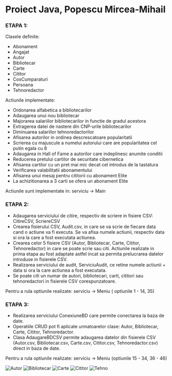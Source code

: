 # Proiect Java, Popescu Mircea-Mihail

### ETAPA 1:
Clasele definite:  
* Abonament
* Angajat
* Autor
* Bibliotecar
* Carte
* Cititor
* CosCumparaturi
* Persoana
* Tehnoredactor

Actiunile implementate:  
* Ordonarea alfabetica a bibliotecarilor
* Adaugarea unui nou bibliotecar
* Majorarea salariilor bibliotecarilor in functie de gradul acestora
* Extragerea datei de nastere din CNP-urile bibliotecarilor
* Diminuarea salariilor tehnoredactorilor
* Afisarea autorilor in ordinea descrescatoare popularitatii
* Scrierea cu majuscule a numelui autorului care are popularitatea cel putin egala cu 8
* Adaugarea in Hall of Fame a autorilor care indeplinesc anumite conditii
* Reducerea pretului cartilor de securitate cibernetica
* Afisarea cartilor cu un pret mai mic decat cel introdus de la tastatura
* Verificarea valabilitatii abonamentului
* Afisarea unui mesaj pentru cititorii cu abonament Elite
* La achizitionarea a 3 carti se ofera un abonament Elite

Actiunile sunt implementate in: serviciu -> Main

### ETAPA 2: 
* Adaugarea serviciului de citire, respectiv de scriere in fisiere CSV: CitireCSV, ScriereCSV
* Crearea fisierului CSV, Audit.csv, in care se va scrie de fiecare data cand o actiune va fi executa. Se va afisa numele actiunii, respectiv data si ora la care a fost executata actiunea.
* Crearea celor 5 fisiere CSV (Autor, Bibliotecar, Carte, Cititor, Tehnoredactor) in care se poate scrie sau citi. Actiunile realizate in prima etapa au fost adaptate astfel incat sa permita prelucrarea datelor introduse in fisierele CSV.
* Realizarea serviciului de audit, ServiciuAudit, ce retine numele actiunii + data si ora la care actiunea a fost executata.
* Se poate citi un numar de autori, bibliotecari, carti, cititori sau tehnoredactori in fisierele CSV corespunzatoare.

Pentru a rula optiunile realizate: serviciu -> Meniu ( optiunile 1 - 14, 35)

### ETAPA 3:
* Realizarea serviciului ConexiuneBD care permite conectarea la baza de date.
* Operatiile CRUD pot fi aplicate urmatoarelor clase: Autor, Bibliotecar, Carte, Cititor, Tehnoredactor.
* Clasa AdaugareBDCSV permite adaugarea datelor din fisierele CSV (Autor.csv, Bibliotecar.csv, Carte.csv, Cititor.csv, Tehnoredactor.csv) direct in baza de date.

Pentru a rula optiunile realizate: serviciu -> Meniu (optiunile 15 - 34, 36 - 46)

![Autor](https://user-images.githubusercontent.com/81174841/119301348-ffda8b80-bc6a-11eb-9cc4-c59c9e95a289.png)
![Bibliotecar](https://user-images.githubusercontent.com/81174841/119301360-049f3f80-bc6b-11eb-8a7d-8edae647df82.png)
![Carte](https://user-images.githubusercontent.com/81174841/119301363-06690300-bc6b-11eb-909b-2e58b0b17012.png)
![Cititor](https://user-images.githubusercontent.com/81174841/119301366-0832c680-bc6b-11eb-82b5-507165968140.png)
![Tehno](https://user-images.githubusercontent.com/81174841/119301369-08cb5d00-bc6b-11eb-9f4b-c7185acf9127.png)
